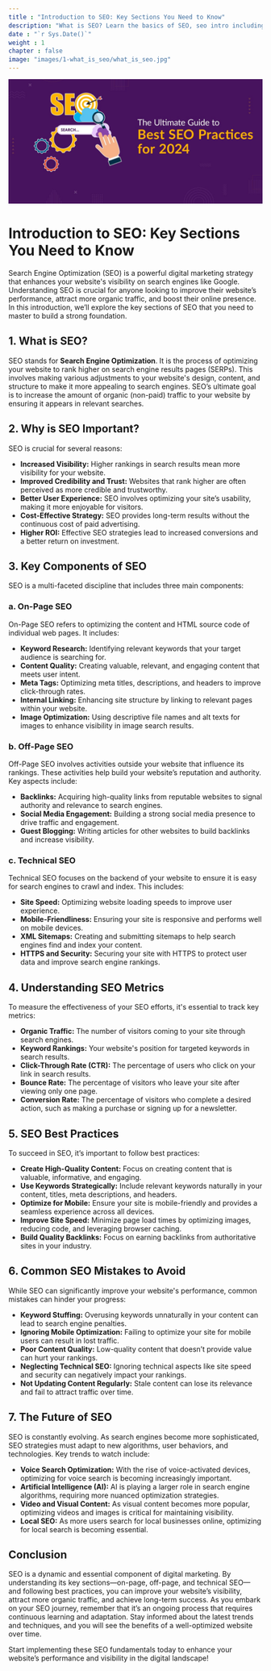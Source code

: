 ```yaml
---
title : "Introduction to SEO: Key Sections You Need to Know"
description: "What is SEO? Learn the basics of SEO, seo intro including what is SEO marketing, what is an SEO, and how SEO optimization boosts website visibility and performance."
date : "`r Sys.Date()`"
weight : 1
chapter : false
image: "images/1-what_is_seo/what_is_seo.jpg"
---
```

![seo_basic_to_advance](/images/seo_basic_to_advance.jpg)

# Introduction to SEO: Key Sections You Need to Know

Search Engine Optimization (SEO) is a powerful digital marketing strategy that enhances your website's visibility on search engines like Google. Understanding SEO is crucial for anyone looking to improve their website’s performance, attract more organic traffic, and boost their online presence. In this introduction, we’ll explore the key sections of SEO that you need to master to build a strong foundation.

## 1. What is SEO?

SEO stands for **Search Engine Optimization**. It is the process of optimizing your website to rank higher on search engine results pages (SERPs). This involves making various adjustments to your website's design, content, and structure to make it more appealing to search engines. SEO’s ultimate goal is to increase the amount of organic (non-paid) traffic to your website by ensuring it appears in relevant searches.

## 2. Why is SEO Important?

SEO is crucial for several reasons:

- **Increased Visibility:** Higher rankings in search results mean more visibility for your website.
- **Improved Credibility and Trust:** Websites that rank higher are often perceived as more credible and trustworthy.
- **Better User Experience:** SEO involves optimizing your site’s usability, making it more enjoyable for visitors.
- **Cost-Effective Strategy:** SEO provides long-term results without the continuous cost of paid advertising.
- **Higher ROI:** Effective SEO strategies lead to increased conversions and a better return on investment.

## 3. Key Components of SEO

SEO is a multi-faceted discipline that includes three main components:

### a. On-Page SEO

On-Page SEO refers to optimizing the content and HTML source code of individual web pages. It includes:

- **Keyword Research:** Identifying relevant keywords that your target audience is searching for.
- **Content Quality:** Creating valuable, relevant, and engaging content that meets user intent.
- **Meta Tags:** Optimizing meta titles, descriptions, and headers to improve click-through rates.
- **Internal Linking:** Enhancing site structure by linking to relevant pages within your website.
- **Image Optimization:** Using descriptive file names and alt texts for images to enhance visibility in image search results.

### b. Off-Page SEO

Off-Page SEO involves activities outside your website that influence its rankings. These activities help build your website’s reputation and authority. Key aspects include:

- **Backlinks:** Acquiring high-quality links from reputable websites to signal authority and relevance to search engines.
- **Social Media Engagement:** Building a strong social media presence to drive traffic and engagement.
- **Guest Blogging:** Writing articles for other websites to build backlinks and increase visibility.

### c. Technical SEO

Technical SEO focuses on the backend of your website to ensure it is easy for search engines to crawl and index. This includes:

- **Site Speed:** Optimizing website loading speeds to improve user experience.
- **Mobile-Friendliness:** Ensuring your site is responsive and performs well on mobile devices.
- **XML Sitemaps:** Creating and submitting sitemaps to help search engines find and index your content.
- **HTTPS and Security:** Securing your site with HTTPS to protect user data and improve search engine rankings.

## 4. Understanding SEO Metrics

To measure the effectiveness of your SEO efforts, it's essential to track key metrics:

- **Organic Traffic:** The number of visitors coming to your site through search engines.
- **Keyword Rankings:** Your website's position for targeted keywords in search results.
- **Click-Through Rate (CTR):** The percentage of users who click on your link in search results.
- **Bounce Rate:** The percentage of visitors who leave your site after viewing only one page.
- **Conversion Rate:** The percentage of visitors who complete a desired action, such as making a purchase or signing up for a newsletter.

## 5. SEO Best Practices

To succeed in SEO, it’s important to follow best practices:

- **Create High-Quality Content:** Focus on creating content that is valuable, informative, and engaging.
- **Use Keywords Strategically:** Include relevant keywords naturally in your content, titles, meta descriptions, and headers.
- **Optimize for Mobile:** Ensure your site is mobile-friendly and provides a seamless experience across all devices.
- **Improve Site Speed:** Minimize page load times by optimizing images, reducing code, and leveraging browser caching.
- **Build Quality Backlinks:** Focus on earning backlinks from authoritative sites in your industry.

## 6. Common SEO Mistakes to Avoid

While SEO can significantly improve your website's performance, common mistakes can hinder your progress:

- **Keyword Stuffing:** Overusing keywords unnaturally in your content can lead to search engine penalties.
- **Ignoring Mobile Optimization:** Failing to optimize your site for mobile users can result in lost traffic.
- **Poor Content Quality:** Low-quality content that doesn’t provide value can hurt your rankings.
- **Neglecting Technical SEO:** Ignoring technical aspects like site speed and security can negatively impact your rankings.
- **Not Updating Content Regularly:** Stale content can lose its relevance and fail to attract traffic over time.

## 7. The Future of SEO

SEO is constantly evolving. As search engines become more sophisticated, SEO strategies must adapt to new algorithms, user behaviors, and technologies. Key trends to watch include:

- **Voice Search Optimization:** With the rise of voice-activated devices, optimizing for voice search is becoming increasingly important.
- **Artificial Intelligence (AI):** AI is playing a larger role in search engine algorithms, requiring more nuanced optimization strategies.
- **Video and Visual Content:** As visual content becomes more popular, optimizing videos and images is critical for maintaining visibility.
- **Local SEO:** As more users search for local businesses online, optimizing for local search is becoming essential.

## Conclusion

SEO is a dynamic and essential component of digital marketing. By understanding its key sections—on-page, off-page, and technical SEO—and following best practices, you can improve your website’s visibility, attract more organic traffic, and achieve long-term success. As you embark on your SEO journey, remember that it’s an ongoing process that requires continuous learning and adaptation. Stay informed about the latest trends and techniques, and you will see the benefits of a well-optimized website over time.

Start implementing these SEO fundamentals today to enhance your website’s performance and visibility in the digital landscape!

